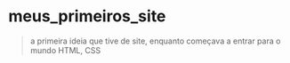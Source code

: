 # meus_primeiros_site

> a primeira ideia que tive de site, enquanto começava a entrar para o mundo HTML, CSS
